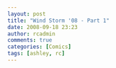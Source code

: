 ```yaml
---
layout: post
title: "Wind Storm '08 - Part 1"
date: 2008-09-18 23:23
author: rcadmin
comments: true
categories: [Comics]
tags: [ashley, rc]
---
```

<a href="http://bitsmack.com/wp/2008/09/19/wind-storm-08-part-1/"><img src="http://dl.bitsmack.com/uploads/2008/09/20080918.jpg" alt="" title="Why do we always go outside to talk lately?" class="alignnone size-full wp-image-1448" /></a>

